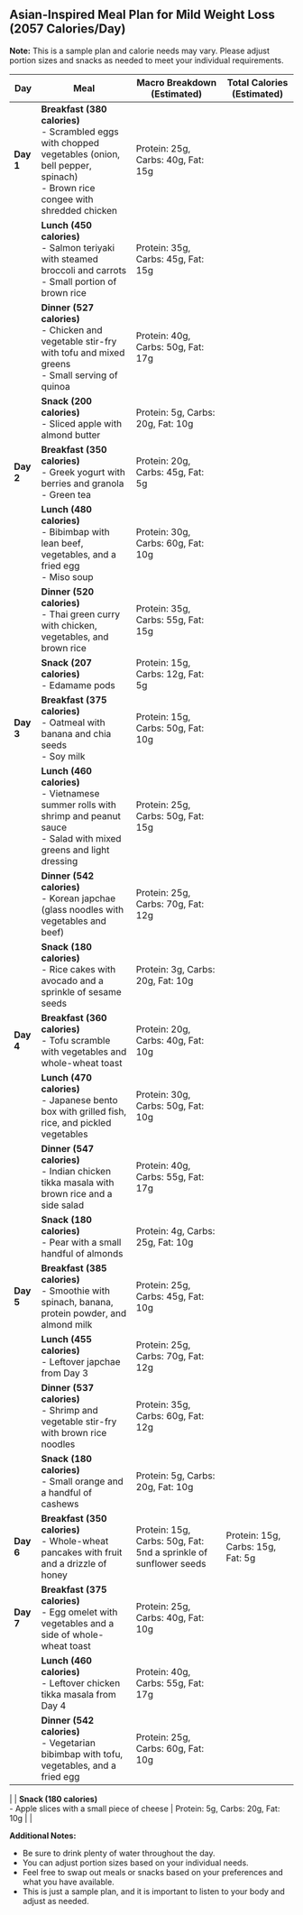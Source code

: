 ## Asian-Inspired Meal Plan for Mild Weight Loss (2057 Calories/Day) 

**Note:** This is a sample plan and calorie needs may vary. Please adjust portion sizes and snacks as needed to meet your individual requirements.    

| **Day** | **Meal** | **Macro Breakdown (Estimated)** | **Total Calories (Estimated)** |
|---|---|---|---|
| **Day 1** | **Breakfast (380 calories)** <br> - Scrambled eggs with chopped vegetables (onion, bell pepper, spinach) <br> - Brown rice congee with shredded chicken | Protein: 25g, Carbs: 40g, Fat: 15g |  |
|  | **Lunch (450 calories)** <br> - Salmon teriyaki with steamed broccoli and carrots <br> - Small portion of brown rice | Protein: 35g, Carbs: 45g, Fat: 15g |  |
|  | **Dinner (527 calories)** <br> - Chicken and vegetable stir-fry with tofu and mixed greens  <br> - Small serving of quinoa | Protein: 40g, Carbs: 50g, Fat: 17g |  |
|  | **Snack (200 calories)** <br> - Sliced apple with almond butter | Protein: 5g, Carbs: 20g, Fat: 10g |  |
| **Day 2** | **Breakfast (350 calories)** <br> - Greek yogurt with berries and granola  <br> - Green tea | Protein: 20g, Carbs: 45g, Fat: 5g |  |    
|  | **Lunch (480 calories)** <br> - Bibimbap with lean beef, vegetables, and a fried egg <br> - Miso soup | Protein: 30g, Carbs: 60g, Fat: 10g |  |  
|  | **Dinner (520 calories)** <br> - Thai green curry with chicken, vegetables, and brown rice | Protein: 35g, Carbs: 55g, Fat: 15g |  |
|  | **Snack (207 calories)** <br> - Edamame pods | Protein: 15g, Carbs: 12g, Fat: 5g |  |
| **Day 3** | **Breakfast (375 calories)** <br> - Oatmeal with banana and chia seeds  <br> - Soy milk | Protein: 15g, Carbs: 50g, Fat: 10g |  |       
|  | **Lunch (460 calories)** <br> - Vietnamese summer rolls with shrimp and peanut sauce <br> - Salad with mixed greens and light dressing | Protein: 25g, Carbs: 50g, Fat: 15g |  |
|  | **Dinner (542 calories)** <br> - Korean japchae (glass noodles with vegetables and beef) | Protein: 25g, Carbs: 70g, Fat: 12g |  |
|  | **Snack (180 calories)** <br> - Rice cakes with avocado and a sprinkle of sesame seeds | Protein: 3g, Carbs: 20g, Fat: 10g |  |
| **Day 4** | **Breakfast (360 calories)** <br> - Tofu scramble with vegetables and whole-wheat toast | Protein: 20g, Carbs: 40g, Fat: 10g |  |       
|  | **Lunch (470 calories)** <br> - Japanese bento box with grilled fish, rice, and pickled vegetables  | Protein: 30g, Carbs: 50g, Fat: 10g |  |    
|  | **Dinner (547 calories)** <br> - Indian chicken tikka masala with brown rice and a side salad | Protein: 40g, Carbs: 55g, Fat: 17g |  |
|  | **Snack (180 calories)** <br> - Pear with a small handful of almonds | Protein: 4g, Carbs: 25g, Fat: 10g |  |
| **Day 5** | **Breakfast (385 calories)** <br> - Smoothie with spinach, banana, protein powder, and almond milk | Protein: 25g, Carbs: 45g, Fat: 10g |  |
|  | **Lunch (455 calories)** <br> - Leftover japchae from Day 3 | Protein: 25g, Carbs: 70g, Fat: 12g |  |
|  | **Dinner (537 calories)** <br> -  Shrimp and vegetable stir-fry with brown rice noodles | Protein: 35g, Carbs: 60g, Fat: 12g |  |
|  | **Snack (180 calories)** <br> - Small orange and a handful of cashews | Protein: 5g, Carbs: 20g, Fat: 10g |  |
| **Day 6** | **Breakfast (350 calories)** <br> - Whole-wheat pancakes with fruit and a drizzle of honey | Protein: 15g, Carbs: 50g, Fat: 5nd a sprinkle of sunflower seeds | Protein: 15g, Carbs: 15g, Fat: 5g |  |
| **Day 7** | **Breakfast (375 calories)** <br> -  Egg omelet with vegetables and a side of whole-wheat toast | Protein: 25g, Carbs: 40g, Fat: 10g |  |
|  | **Lunch (460 calories)** <br> - Leftover chicken tikka masala from Day 4 | Protein: 40g, Carbs: 55g, Fat: 17g |  |
|  | **Dinner (542 calories)** <br> - Vegetarian bibimbap with tofu, vegetables, and a fried egg  | Protein: 25g, Carbs: 60g, Fat: 10g |  |

|  | **Snack (180 calories)** <br> -  Apple slices with a small piece of cheese | Protein: 5g, Carbs: 20g, Fat: 10g |  |

**Additional Notes:**

* Be sure to drink plenty of water throughout the day.
* You can adjust portion sizes based on your individual needs.
* Feel free to swap out meals or snacks based on your preferences and what you have available.
* This is just a sample plan, and it is important to listen to your body and adjust as needed.